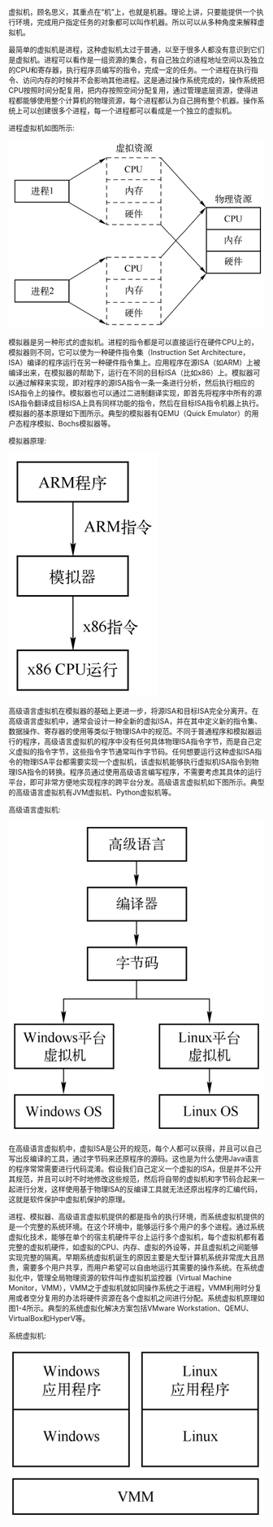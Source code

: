 
虚拟机，顾名思义，其重点在“机”上，也就是机器。理论上讲，只要能提供一个执行环境，完成用户指定任务的对象都可以叫作机器。所以可以从多种角度来解释虚拟机。

最简单的虚拟机是进程，这种虚拟机太过于普通，以至于很多人都没有意识到它们是虚拟机。进程可以看作是一组资源的集合，有自己独立的进程地址空间以及独立的CPU和寄存器，执行程序员编写的指令，完成一定的任务。一个进程在执行指令、访问内存的时候并不会影响其他进程。这是通过操作系统完成的，操作系统把CPU按照时间分配复用，把内存按照空间分配复用，通过管理底层资源，使得进程都能够使用整个计算机的物理资源，每个进程都认为自己拥有整个机器。操作系统上可以创建很多个进程，每一个进程都可以看成是一个独立的虚拟机。

进程虚拟机如图所示:

![2024-05-08-10-54-05.png](./images/2024-05-08-10-54-05.png)

模拟器是另一种形式的虚拟机。进程的指令都是可以直接运行在硬件CPU上的，模拟器则不同，它可以使为一种硬件指令集（Instruction Set Architecture，ISA）编译的程序运行在另一种硬件指令集上。应用程序在源ISA（如ARM）上被编译出来，在模拟器的帮助下，运行在不同的目标ISA（比如x86）上。模拟器可以通过解释来实现，即对程序的源ISA指令一条一条进行分析，然后执行相应的ISA指令上的操作。模拟器也可以通过二进制翻译实现，即首先将程序中所有的源ISA指令翻译成目标ISA上具有同样功能的指令，然后在目标ISA指令机器上执行。模拟器的基本原理如下图所示。典型的模拟器有QEMU（Quick Emulator）的用户态程序模拟、Bochs模拟器等。

模拟器原理:

![2024-05-08-10-55-12.png](./images/2024-05-08-10-55-12.png)

高级语言虚拟机在模拟器的基础上更进一步，将源ISA和目标ISA完全分离开。在高级语言虚拟机中，通常会设计一种全新的虚拟ISA，并在其中定义新的指令集、数据操作、寄存器的使用等类似于物理ISA中的规范。不同于普通程序和模拟器运行的程序，高级语言虚拟机的程序中没有任何具体物理ISA指令字节，而是自己定义虚拟的指令字节，这些指令字节通常叫作字节码。任何想要运行这种虚拟ISA指令的物理ISA平台都需要实现一个虚拟机，该虚拟机能够执行虚拟机ISA指令到物理ISA指令的转换。程序员通过使用高级语言编写程序，不需要考虑其具体的运行平台，即可非常方便地实现程序的跨平台分发。高级语言虚拟机如下图所示。典型的高级语言虚拟机有JVM虚拟机、Python虚拟机等。

高级语言虚拟机:

![2024-05-08-10-55-43.png](./images/2024-05-08-10-55-43.png)

在高级语言虚拟机中，虚拟ISA是公开的规范，每个人都可以获得，并且可以自己写出反编译的工具，通过字节码来还原程序的源码。这也是为什么使用Java语言的程序常常需要进行代码混淆。假设我们自己定义一个虚拟的ISA，但是并不公开其规范，并且可以时不时地修改这些规范，然后将自带的虚拟机和字节码合起来一起进行分发，这样使用基于物理ISA的反编译工具就无法还原出程序的汇编代码，这就是软件保护中虚拟机保护的原理。

进程、模拟器、高级语言虚拟机提供的都是指令的执行环境，而系统虚拟机提供的是一个完整的系统环境。在这个环境中，能够运行多个用户的多个进程。通过系统虚拟化技术，能够在单个的宿主机硬件平台上运行多个虚拟机，每个虚拟机都有着完整的虚拟机硬件，如虚拟的CPU、内存、虚拟的外设等，并且虚拟机之间能够实现完整的隔离。早期系统虚拟机诞生的原因主要是大型计算机系统非常庞大且昂贵，需要多个用户共享，而用户希望可以自由地运行其需要的操作系统。在系统虚拟化中，管理全局物理资源的软件叫作虚拟机监控器（Virtual Machine Monitor，VMM），VMM之于虚拟机就如同操作系统之于进程，VMM利用时分复用或者空分复用的办法将硬件资源在各个虚拟机之间进行分配。系统虚拟机原理如图1-4所示。典型的系统虚拟化解决方案包括VMware Workstation、QEMU、VirtualBox和HyperV等。

系统虚拟机:

![2024-05-08-10-56-49.png](./images/2024-05-08-10-56-49.png)
